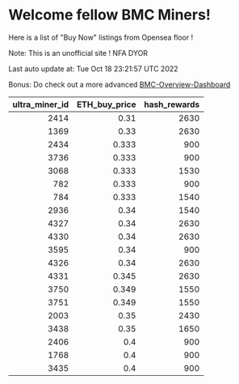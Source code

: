 # Welcome fellow BMC Miners!
Here is a list of "Buy Now" listings from Opensea floor !

Note: This is an unofficial site ! NFA DYOR

Last auto update at: Tue Oct 18 23:21:57 UTC 2022

Bonus: Do check out a more advanced [BMC-Overview-Dashboard](https://dune.com/defifunk/BMC-Overview-Dashboard)


|   ultra_miner_id |   ETH_buy_price |   hash_rewards |
|-----------------:|----------------:|---------------:|
|             2414 |           0.31  |           2630 |
|             1369 |           0.33  |           2630 |
|             2434 |           0.333 |            900 |
|             3736 |           0.333 |            900 |
|             3068 |           0.333 |           1530 |
|              782 |           0.333 |            900 |
|              784 |           0.333 |           1540 |
|             2936 |           0.34  |           1540 |
|             4327 |           0.34  |           2630 |
|             4330 |           0.34  |           2630 |
|             3595 |           0.34  |            900 |
|             4326 |           0.34  |           2630 |
|             4331 |           0.345 |           2630 |
|             3750 |           0.349 |           1550 |
|             3751 |           0.349 |           1550 |
|             2003 |           0.35  |           2430 |
|             3438 |           0.35  |           1650 |
|             2406 |           0.4   |            900 |
|             1768 |           0.4   |            900 |
|             3435 |           0.4   |            900 |